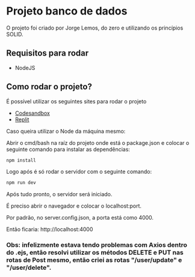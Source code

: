 <h1>Projeto banco de dados</h1>

<p>O projeto foi criado por Jorge Lemos, do zero e utilizando os princípios SOLID.</p>

<h2>Requisitos para rodar</h2>
<ul>
    <li>NodeJS</li>
</ul>

<h2>Como rodar o projeto?</h2>
<p>É possível utilizar os seguintes sites para rodar o projeto</p>
<ul>
    <li><a href="https://codesandbox.io/" target="_blank">Codesandbox</a></li>
    <li><a href="https://replit.com" target="_blank">Replit</a></li>
</ul>

<p>Caso queira utilizar o Node da máquina mesmo:</p>
<p>Abrir o cmd/bash na raíz do projeto onde está o package.json e colocar o seguinte comando para instalar as dependências:</p>

```sh
npm install
```

<p>Logo após é só rodar o servidor com o seguinte comando:</p>

```sh
npm run dev
```

<p>Após tudo pronto, o servidor será iniciado.</p>
<p>É preciso abrir o navegador e colocar o localhost:port.</p> 
<p>Por padrão, no server.config.json, a porta está como 4000.</p>
<p>Então ficaria: http://localhost:4000</p>

<h3>Obs: infelizmente estava tendo problemas com Axios dentro do .ejs, então resolvi utilizar os métodos DELETE e PUT nas rotas de Post mesmo, então criei as rotas "/user/update" e "/user/delete".</h3>
